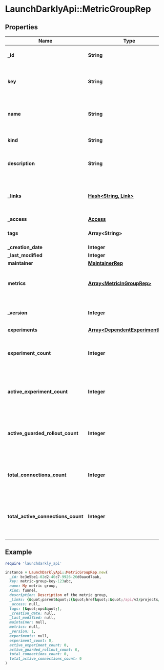 # LaunchDarklyApi::MetricGroupRep

## Properties

| Name | Type | Description | Notes |
| ---- | ---- | ----------- | ----- |
| **_id** | **String** | The ID of this metric group |  |
| **key** | **String** | A unique key to reference the metric group |  |
| **name** | **String** | A human-friendly name for the metric group |  |
| **kind** | **String** | The type of the metric group |  |
| **description** | **String** | Description of the metric group | [optional] |
| **_links** | [**Hash&lt;String, Link&gt;**](Link.md) | The location and content type of related resources |  |
| **_access** | [**Access**](Access.md) |  | [optional] |
| **tags** | **Array&lt;String&gt;** | Tags for the metric group |  |
| **_creation_date** | **Integer** |  |  |
| **_last_modified** | **Integer** |  |  |
| **maintainer** | [**MaintainerRep**](MaintainerRep.md) |  |  |
| **metrics** | [**Array&lt;MetricInGroupRep&gt;**](MetricInGroupRep.md) | An ordered list of the metrics in this metric group |  |
| **_version** | **Integer** | The version of this metric group |  |
| **experiments** | [**Array&lt;DependentExperimentRep&gt;**](DependentExperimentRep.md) |  | [optional] |
| **experiment_count** | **Integer** | The number of experiments using this metric group | [optional] |
| **active_experiment_count** | **Integer** | The number of active experiments using this metric group | [optional] |
| **active_guarded_rollout_count** | **Integer** | The number of active guarded rollouts using this metric group | [optional] |
| **total_connections_count** | **Integer** | The total number of connections using this metric group | [optional] |
| **total_active_connections_count** | **Integer** | The total number of active connections using this metric group | [optional] |

## Example

```ruby
require 'launchdarkly_api'

instance = LaunchDarklyApi::MetricGroupRep.new(
  _id: bc3e5be1-02d2-40c7-9926-26d0aacd7aab,
  key: metric-group-key-123abc,
  name: My metric group,
  kind: funnel,
  description: Description of the metric group,
  _links: {&quot;parent&quot;:{&quot;href&quot;:&quot;/api/v2/projects/my-project&quot;,&quot;type&quot;:&quot;application/json&quot;},&quot;self&quot;:{&quot;href&quot;:&quot;/api/v2/projects/my-project/metric-groups/my-metric-group&quot;,&quot;type&quot;:&quot;application/json&quot;}},
  _access: null,
  tags: [&quot;ops&quot;],
  _creation_date: null,
  _last_modified: null,
  maintainer: null,
  metrics: null,
  _version: 1,
  experiments: null,
  experiment_count: 0,
  active_experiment_count: 0,
  active_guarded_rollout_count: 0,
  total_connections_count: 0,
  total_active_connections_count: 0
)
```

